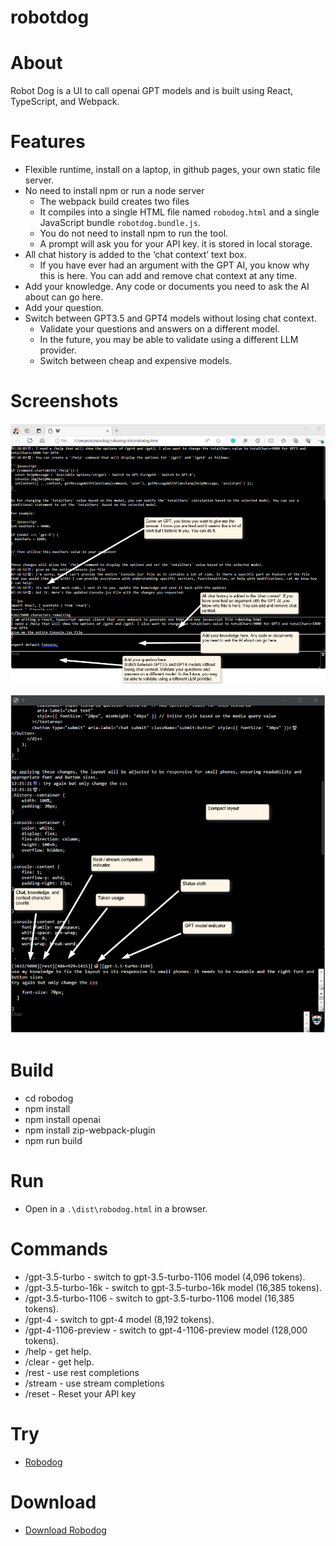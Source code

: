 # robotdog 

# About

Robot Dog is a UI to call openai GPT models and is built using React, TypeScript, and Webpack. 

# Features

* Flexible runtime, install on a laptop, in github pages, your own static file server. 
* No need to install npm or run a node server
  * The webpack build creates two files
  * It compiles into a single HTML file named `robodog.html` and a single JavaScript bundle `robotdog.bundle.js`.
  * You do not need to install npm to run the tool.
  * A prompt will ask you for your API key. it is stored in local storage.
* All chat history is added to the ‘chat context’ text box. 
  * If you have ever had an argument with the GPT AI, you know why this is here. You can add and remove chat context at any time.
* Add your knowledge. Any code or documents you need to ask the AI about can go here.
* Add your question.
* Switch between GPT3.5 and GPT4 models without losing chat context. 
  * Validate your questions and answers on a different model. 
  * In the future, you may be able to validate using a different LLM provider.
  * Switch between cheap and expensive models.

# Screenshots

![Robot Dog Screenshot](screenshot.png)

![Robot Dog Features](screenshot2.png)

# Build

* cd robodog
* npm install
* npm install openai
* npm install zip-webpack-plugin
* npm run build

# Run

* Open in a `.\dist\robodog.html` in a browser.

# Commands

* /gpt-3.5-turbo - switch to gpt-3.5-turbo-1106 model (4,096 tokens).
* /gpt-3.5-turbo-16k - switch to gpt-3.5-turbo-16k model (16,385 tokens).
* /gpt-3.5-turbo-1106 - switch to gpt-3.5-turbo-1106 model (16,385 tokens).
* /gpt-4 - switch to gpt-4 model (8,192 tokens).
* /gpt-4-1106-preview - switch to gpt-4-1106-preview model (128,000 tokens).
* /help - get help.
* /clear - get help.
* /rest - use rest completions
* /stream - use stream completions
* /reset - Reset your API key

# Try

* [Robodog](https://adourish.github.io/robodog/robodog/dist/)

# Download

* [Download Robodog](https://github.com/adourish/robodog/tree/main/robodog/dist/robodog.zip)
